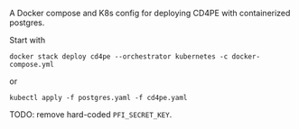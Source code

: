 A Docker compose and K8s config for deploying CD4PE with containerized postgres.

Start with
```
docker stack deploy cd4pe --orchestrator kubernetes -c docker-compose.yml
```
or
```
kubectl apply -f postgres.yaml -f cd4pe.yaml
```

TODO: remove hard-coded `PFI_SECRET_KEY`.

